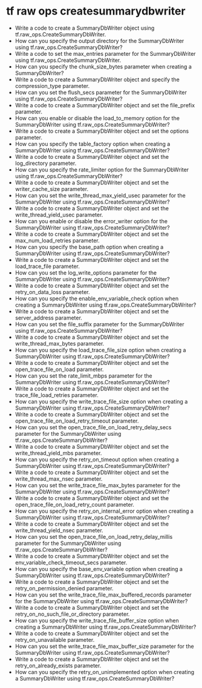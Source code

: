 # tf raw ops createsummarydbwriter

- Write a code to create a SummaryDbWriter object using tf.raw_ops.CreateSummaryDbWriter.
- How can you specify the output directory for the SummaryDbWriter using tf.raw_ops.CreateSummaryDbWriter?
- Write a code to set the max_entries parameter for the SummaryDbWriter using tf.raw_ops.CreateSummaryDbWriter.
- How can you specify the chunk_size_bytes parameter when creating a SummaryDbWriter?
- Write a code to create a SummaryDbWriter object and specify the compression_type parameter.
- How can you set the flush_secs parameter for the SummaryDbWriter using tf.raw_ops.CreateSummaryDbWriter?
- Write a code to create a SummaryDbWriter object and set the file_prefix parameter.
- How can you enable or disable the load_to_memory option for the SummaryDbWriter using tf.raw_ops.CreateSummaryDbWriter?
- Write a code to create a SummaryDbWriter object and set the options parameter.
- How can you specify the table_factory option when creating a SummaryDbWriter using tf.raw_ops.CreateSummaryDbWriter?
- Write a code to create a SummaryDbWriter object and set the log_directory parameter.
- How can you specify the rate_limiter option for the SummaryDbWriter using tf.raw_ops.CreateSummaryDbWriter?
- Write a code to create a SummaryDbWriter object and set the writer_cache_size parameter.
- How can you set the write_thread_max_yield_usec parameter for the SummaryDbWriter using tf.raw_ops.CreateSummaryDbWriter?
- Write a code to create a SummaryDbWriter object and set the write_thread_yield_usec parameter.
- How can you enable or disable the error_writer option for the SummaryDbWriter using tf.raw_ops.CreateSummaryDbWriter?
- Write a code to create a SummaryDbWriter object and set the max_num_load_retries parameter.
- How can you specify the base_path option when creating a SummaryDbWriter using tf.raw_ops.CreateSummaryDbWriter?
- Write a code to create a SummaryDbWriter object and set the load_trace_file parameter.
- How can you set the log_write_options parameter for the SummaryDbWriter using tf.raw_ops.CreateSummaryDbWriter?
- Write a code to create a SummaryDbWriter object and set the retry_on_data_loss parameter.
- How can you specify the enable_env_variable_check option when creating a SummaryDbWriter using tf.raw_ops.CreateSummaryDbWriter?
- Write a code to create a SummaryDbWriter object and set the server_address parameter.
- How can you set the file_suffix parameter for the SummaryDbWriter using tf.raw_ops.CreateSummaryDbWriter?
- Write a code to create a SummaryDbWriter object and set the write_thread_max_bytes parameter.
- How can you specify the load_trace_file_size option when creating a SummaryDbWriter using tf.raw_ops.CreateSummaryDbWriter?
- Write a code to create a SummaryDbWriter object and set the open_trace_file_on_load parameter.
- How can you set the rate_limit_mbps parameter for the SummaryDbWriter using tf.raw_ops.CreateSummaryDbWriter?
- Write a code to create a SummaryDbWriter object and set the trace_file_load_retries parameter.
- How can you specify the write_trace_file_size option when creating a SummaryDbWriter using tf.raw_ops.CreateSummaryDbWriter?
- Write a code to create a SummaryDbWriter object and set the open_trace_file_on_load_retry_timeout parameter.
- How can you set the open_trace_file_on_load_retry_delay_secs parameter for the SummaryDbWriter using tf.raw_ops.CreateSummaryDbWriter?
- Write a code to create a SummaryDbWriter object and set the write_thread_yield_mbs parameter.
- How can you specify the retry_on_timeout option when creating a SummaryDbWriter using tf.raw_ops.CreateSummaryDbWriter?
- Write a code to create a SummaryDbWriter object and set the write_thread_max_nsec parameter.
- How can you set the write_trace_file_max_bytes parameter for the SummaryDbWriter using tf.raw_ops.CreateSummaryDbWriter?
- Write a code to create a SummaryDbWriter object and set the open_trace_file_on_load_retry_count parameter.
- How can you specify the retry_on_internal_error option when creating a SummaryDbWriter using tf.raw_ops.CreateSummaryDbWriter?
- Write a code to create a SummaryDbWriter object and set the write_thread_yield_nsec parameter.
- How can you set the open_trace_file_on_load_retry_delay_millis parameter for the SummaryDbWriter using tf.raw_ops.CreateSummaryDbWriter?
- Write a code to create a SummaryDbWriter object and set the env_variable_check_timeout_secs parameter.
- How can you specify the base_env_variable option when creating a SummaryDbWriter using tf.raw_ops.CreateSummaryDbWriter?
- Write a code to create a SummaryDbWriter object and set the retry_on_permission_denied parameter.
- How can you set the write_trace_file_max_buffered_records parameter for the SummaryDbWriter using tf.raw_ops.CreateSummaryDbWriter?
- Write a code to create a SummaryDbWriter object and set the retry_on_no_such_file_or_directory parameter.
- How can you specify the write_trace_file_buffer_size option when creating a SummaryDbWriter using tf.raw_ops.CreateSummaryDbWriter?
- Write a code to create a SummaryDbWriter object and set the retry_on_unavailable parameter.
- How can you set the write_trace_file_max_buffer_size parameter for the SummaryDbWriter using tf.raw_ops.CreateSummaryDbWriter?
- Write a code to create a SummaryDbWriter object and set the retry_on_already_exists parameter.
- How can you specify the retry_on_unimplemented option when creating a SummaryDbWriter using tf.raw_ops.CreateSummaryDbWriter?